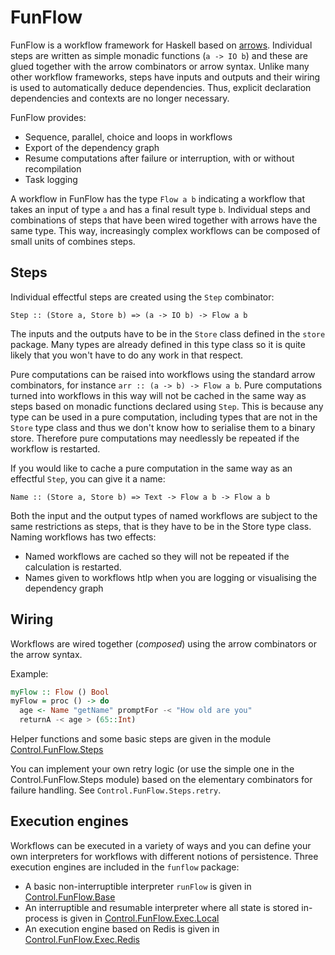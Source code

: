 FunFlow
========

FunFlow is a workflow framework for Haskell based on [arrows](https://www.haskell.org/arrows/). Individual steps are written as simple monadic functions (`a -> IO b`) and these are glued together with the arrow combinators or arrow syntax. Unlike many other workflow frameworks, steps have inputs and outputs and their wiring is used to automatically deduce dependencies. Thus, explicit declaration dependencies and contexts are no longer necessary.

FunFlow provides:

* Sequence, parallel, choice and loops in workflows
* Export of the dependency graph
* Resume computations after failure or interruption, with or without recompilation
* Task logging

A workflow in FunFlow has the type `Flow a b` indicating a workflow that takes an input of type `a` and has a final result type `b`. Individual steps and combinations of steps that have been wired together with arrows have the same type. This way, increasingly complex workflows can be composed of small units of combines steps.

## Steps

Individual effectful steps are created using the `Step` combinator:

`Step :: (Store a, Store b) => (a -> IO b) -> Flow a b`

The inputs and the outputs have to be in the `Store` class defined in the `store` package. Many types are already defined in this type class so it is quite likely that you won't have to do any work in that respect. 

Pure computations can be raised into workflows using the standard arrow combinators, for instance `arr :: (a -> b) -> Flow a b`. Pure computations turned into workflows in this way will not be cached in the same way as steps based on monadic functions declared using `Step`. This is because any type can be used in a pure computation, including types that are not in the `Store` type class and thus we don't know how to serialise them to a binary store. Therefore pure computations may needlessly be repeated if the workflow is restarted.

If you would like to cache a pure computation in the same way as an effectful `Step`, you can give it a name:

`Name :: (Store a, Store b) => Text -> Flow a b -> Flow a b`

Both the input and the output types of named workflows are subject to the same restrictions as steps, that is they have to be in the Store type class. Naming workflows has two effects:

* Named workflows are cached so they will not be repeated if the calculation is restarted. 
* Names given to workflows htlp when you are logging or visualising the dependency graph

## Wiring 

Workflows are wired together (*composed*) using the arrow combinators or the arrow syntax.

Example: 

```haskell
myFlow :: Flow () Bool
myFlow = proc () -> do
  age <- Name "getName" promptFor -< "How old are you"
  returnA -< age > (65::Int)
```

Helper functions and some basic steps are given in the module [Control.FunFlow.Steps](https://github.com/glutamate/funflow/blob/master/src/Control/FunFlow/Steps.hs)

You can implement your own retry logic (or use the simple one in the Control.FunFlow.Steps module) based on the elementary combinators for failure handling. See `Control.FunFlow.Steps.retry`.

## Execution engines

Workflows can be executed in a variety of ways and you can define your own interpreters for workflows with different notions of persistence. Three execution engines are included in the `funflow` package:

* A basic non-interruptible interpreter `runFlow` is given in [Control.FunFlow.Base](https://github.com/glutamate/funflow/blob/master/src/Control/FunFlow/Base.hs)
* An interruptible and resumable interpreter where all state is stored in-process is given in [Control.FunFlow.Exec.Local](https://github.com/glutamate/funflow/blob/master/src/Control/FunFlow/Exec/Local.hs)
* An execution engine based on Redis is given in [Control.FunFlow.Exec.Redis](https://github.com/glutamate/funflow/blob/master/src/Control/FunFlow/Exec/Redis.hs)